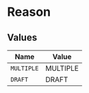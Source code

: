 # Reason


## Values

| Name       | Value      |
| ---------- | ---------- |
| `MULTIPLE` | MULTIPLE   |
| `DRAFT`    | DRAFT      |